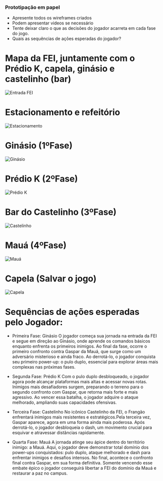 ### Prototipação em papel
- Apresente todos os wireframes criados
- Podem apresentar videos se necessário
- Tente deixar claro o que as decisões do jogador acarreta em cada fase do jogo.
- Quais as sequências de ações esperadas do jogador?

# Mapa da FEI, juntamente com o Prédio K, capela, ginásio e castelinho (bar)
![Entrada FEI](https://github.com/ChuckFelix765/DevJogos-ProjectF/blob/main/Prototipa%C3%A7%C3%A3o%20no%20papel/Entrada%20FEI.jpeg)

# Estacionamento e refeitório

![Estacionamento](https://github.com/ChuckFelix765/DevJogos-ProjectF/blob/main/Prototipa%C3%A7%C3%A3o%20no%20papel/Estacionamento%20e%20Refeit%C3%B3rio%20FEI.jpeg)

# Ginásio (1ºFase)
![Ginásio](https://github.com/ChuckFelix765/DevJogos-ProjectF/blob/main/Prototipa%C3%A7%C3%A3o%20no%20papel/Gin%C3%A1sio%20FEI%20(1%C2%BAFase).png)

# Prédio K (2ºFase)
![Prédio K](https://github.com/ChuckFelix765/DevJogos-ProjectF/blob/main/Prototipa%C3%A7%C3%A3o%20no%20papel/PredioK%20(2%C2%BAFase).png)

# Bar do Castelinho (3ºFase)
![Castelinho](https://github.com/ChuckFelix765/DevJogos-ProjectF/blob/main/Prototipa%C3%A7%C3%A3o%20no%20papel/Castelinho%20(3%C2%BAFase).jpg)

# Mauá (4ºFase)
![Mauá](https://github.com/ChuckFelix765/DevJogos-ProjectF/blob/main/Prototipa%C3%A7%C3%A3o%20no%20papel/Maua%20(%C3%9Altima%20Fase).png)

# Capela (Salvar o jogo)
![Capela](https://github.com/ChuckFelix765/DevJogos-ProjectF/blob/main/Prototipa%C3%A7%C3%A3o%20no%20papel/Capela.png)

# Sequências de ações esperadas pelo Jogador:
 - Primeira Fase: Ginásio
            O jogador começa sua jornada na entrada da FEI e segue em direção ao Ginásio, onde aprende os comandos básicos enquanto enfrenta os primeiros inimigos. Ao final da fase, ocorre o primeiro confronto contra Gaspar da Mauá, que surge como um adversário misterioso e ainda fraco. Ao derrotá-lo, o jogador conquista seu primeiro power-up: o pulo duplo, essencial para explorar áreas mais complexas nas próximas fases.
            
- Segunda Fase: Prédio K
Com o pulo duplo desbloqueado, o jogador agora pode alcançar plataformas mais altas e acessar novas rotas. Inimigos mais desafiadores surgem, preparando o terreno para o segundo confronto com Gaspar, que retorna mais forte e mais agressivo. Ao vencer essa batalha, o jogador adquire o ataque melhorado, ampliando suas capacidades ofensivas.
- Terceira Fase: Castelinho
No icônico Castelinho da FEI, o Frangão enfrentará inimigos mais resistentes e estratégicos.Pela terceira vez, Gaspar aparece, agora em uma forma ainda mais poderosa. Após derrotá-lo, o jogador desbloqueia o dash, um movimento crucial para esquivar e atravessar distâncias rapidamente.

- Quarta Fase: Mauá
A jornada atinge seu ápice dentro do território inimigo: a Mauá. Aqui, o jogador deve demonstrar total domínio dos power-ups conquistados: pulo duplo, ataque melhorado e dash para enfrentar inimigos e desafios intensos. No final, acontece o confronto final contra Gaspar, em sua forma definitiva. Somente vencendo esse embate épico o jogador conseguirá libertar a FEI do domínio da Mauá e restaurar a paz no campus.
